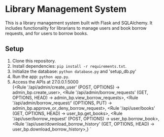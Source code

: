 
 
# Library Management System

This is a library management system built with Flask and SQLAlchemy. It includes functionality for librarians to manage users and book borrow requests, and for users to borrow books.

## Setup

1. Clone this repository.
2. Install dependencies: `pip install -r requirements.txt`.
3. Initialize the database: `python database.py` and 'setup_db.py'
4. Run the app: `python app.py`.
5. Access the APIs at 27.0.0.1:5000          
 {<Rule '/api/admin/create_user' (POST, OPTIONS) -> admin_bp.create_user>,
 <Rule '/api/admin/borrow_requests' (GET, OPTIONS, HEAD) -> admin_bp.view_borrow_requests>,
 <Rule '/api/admin/borrow_request/<id>' (OPTIONS, PUT) -> admin_bp.approve_or_deny_borrow_request>,
 <Rule '/api/user/books' (GET, OPTIONS, HEAD) -> user_bp.get_books>,
 <Rule '/api/user/borrow_request' (POST, OPTIONS) -> user_bp.borrow_book>,
 <Rule '/api/user/download_borrow_history' (GET, OPTIONS, HEAD) -> user_bp.download_borrow_history>,}
`

